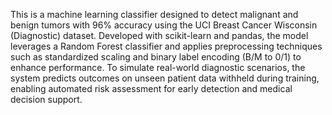 This is a machine learning classifier designed to detect malignant and benign tumors with 96% accuracy using the UCI Breast Cancer Wisconsin (Diagnostic) dataset. Developed with scikit-learn and pandas, the model leverages a Random Forest classifier and applies preprocessing techniques such as standardized scaling and binary label encoding (B/M to 0/1) to enhance performance. To simulate real-world diagnostic scenarios, the system predicts outcomes on unseen patient data withheld during training, enabling automated risk assessment for early detection and medical decision support.
